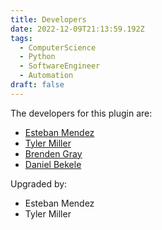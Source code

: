 ```yaml
---
title: Developers
date: 2022-12-09T21:13:59.192Z
tags:
  - ComputerScience
  - Python
  - SoftwareEngineer
  - Automation
draft: false
---
```

T﻿he developers for this plugin are:

* [E﻿steban Mendez](https://github.com/EstebanMendez01)
* [T﻿yler Miller](https://github.com/tmiller-10)
* [B﻿renden Gray](https://github.com/brendengray)
* [D﻿aniel Bekele](https://github.com/Danniyb)

Upgraded by: 

* E﻿steban Mendez
* T﻿yler Miller